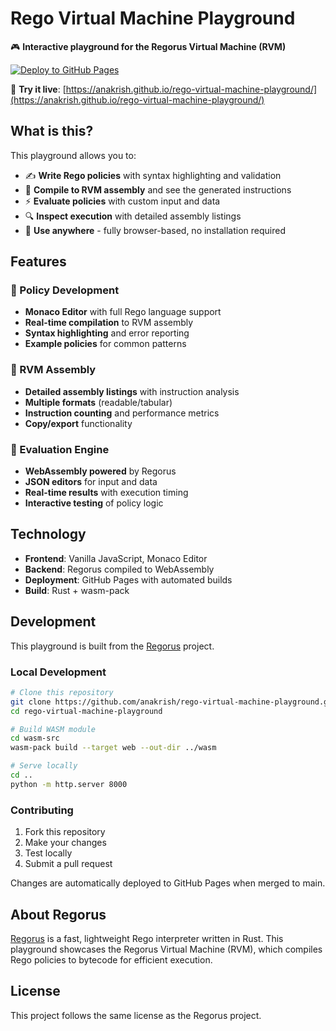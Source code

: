 # Rego Virtual Machine Playground

🎮 **Interactive playground for the Regorus Virtual Machine (RVM)**

[![Deploy to GitHub Pages](https://github.com/anakrish/rego-virtual-machine-playground/actions/workflows/deploy.yml/badge.svg)](https://github.com/anakrish/rego-virtual-machine-playground/actions/workflows/deploy.yml)

🚀 **Try it live**: [https://anakrish.github.io/rego-virtual-machine-playground/](https://anakrish.github.io/rego-virtual-machine-playground/)

## What is this?

This playground allows you to:

- ✍️ **Write Rego policies** with syntax highlighting and validation
- 🔨 **Compile to RVM assembly** and see the generated instructions
- ⚡ **Evaluate policies** with custom input and data
- 🔍 **Inspect execution** with detailed assembly listings
- 📱 **Use anywhere** - fully browser-based, no installation required

## Features

### 🎯 Policy Development
- **Monaco Editor** with full Rego language support
- **Real-time compilation** to RVM assembly
- **Syntax highlighting** and error reporting
- **Example policies** for common patterns

### 🔧 RVM Assembly
- **Detailed assembly listings** with instruction analysis
- **Multiple formats** (readable/tabular)
- **Instruction counting** and performance metrics
- **Copy/export** functionality

### 🚀 Evaluation Engine
- **WebAssembly powered** by Regorus
- **JSON editors** for input and data
- **Real-time results** with execution timing
- **Interactive testing** of policy logic

## Technology

- **Frontend**: Vanilla JavaScript, Monaco Editor
- **Backend**: Regorus compiled to WebAssembly
- **Deployment**: GitHub Pages with automated builds
- **Build**: Rust + wasm-pack

## Development

This playground is built from the [Regorus](https://github.com/microsoft/regorus) project.

### Local Development

```bash
# Clone this repository
git clone https://github.com/anakrish/rego-virtual-machine-playground.git
cd rego-virtual-machine-playground

# Build WASM module
cd wasm-src
wasm-pack build --target web --out-dir ../wasm

# Serve locally
cd ..
python -m http.server 8000
```

### Contributing

1. Fork this repository
2. Make your changes
3. Test locally
4. Submit a pull request

Changes are automatically deployed to GitHub Pages when merged to main.

## About Regorus

[Regorus](https://github.com/microsoft/regorus) is a fast, lightweight Rego interpreter written in Rust. This playground showcases the Regorus Virtual Machine (RVM), which compiles Rego policies to bytecode for efficient execution.

## License

This project follows the same license as the Regorus project.
